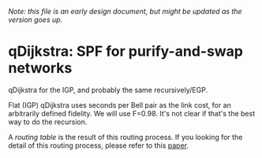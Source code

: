 
*Note: this file is an early design document, but might be updated as the version goes up.*

# qDijkstra: SPF for purify-and-swap networks #

qDijkstra for the IGP, and probably the same recursively/EGP.

Flat (IGP) qDijkstra uses seconds per Bell pair as the link cost, for an arbitrarily defined fidelity.  We will use F=0.98. It's not clear if that's the best way to do the recursion.

A *routing table* is the result of this routing process. If you looking for the detail of this routing process, please refer to this [paper](https://arxiv.org/pdf/1206.5655.pdf).
